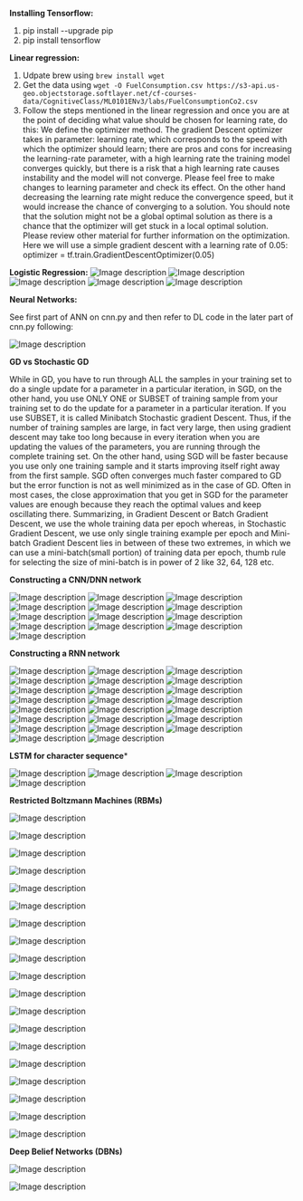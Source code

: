 **Installing Tensorflow:**
1. pip install --upgrade pip
2. pip install tensorflow

**Linear regression:**
1. Udpate brew using `brew install wget`
2. Get the data using `wget -O FuelConsumption.csv https://s3-api.us-geo.objectstorage.softlayer.net/cf-courses-data/CognitiveClass/ML0101ENv3/labs/FuelConsumptionCo2.csv`
3. Follow the steps mentioned in the linear regression and once you are at the point of deciding what value should be chosen for learning rate, do this: We define the optimizer method. The gradient Descent optimizer takes in parameter: learning rate, which corresponds to the speed with which the optimizer should learn; there are pros and cons for increasing the learning-rate parameter, with a high learning rate the training model converges quickly, but there is a risk that a high learning rate causes instability and the model will not converge. Please feel free to make changes to learning parameter and check its effect. On the other hand decreasing the learning rate might reduce the convergence speed, but it would increase the chance of converging to a solution. You should note that the solution might not be a global optimal solution as there is a chance that the optimizer will get stuck in a local optimal solution. Please review other material for further information on the optimization. Here we will use a simple gradient descent with a learning rate of 0.05:
optimizer = tf.train.GradientDescentOptimizer(0.05)

**Logistic Regression:**
![Image description](images/lr1.png)
![Image description](images/lr2.png)
![Image description](images/lr3.png)
![Image description](images/lr4.png)
![Image description](images/lr5.png)

**Neural Networks:**

See first part of ANN on cnn.py and then refer to DL code in the later part of cnn.py following:

![Image description](images/lr6.png)

**GD vs Stochastic GD**

While in GD, you have to run through ALL the samples in your training set to do a single update for a parameter in a particular iteration, in SGD, on the other hand, you use ONLY ONE or SUBSET of training sample from your training set to do the update for a parameter in a particular iteration. If you use SUBSET, it is called Minibatch Stochastic gradient Descent. Thus, if the number of training samples are large, in fact very large, then using gradient descent may take too long because in every iteration when you are updating the values of the parameters, you are running through the complete training set. On the other hand, using SGD will be faster because you use only one training sample and it starts improving itself right away from the first sample.
SGD often converges much faster compared to GD but the error function is not as well minimized as in the case of GD. Often in most cases, the close approximation that you get in SGD for the parameter values are enough because they reach the optimal values and keep oscillating there.
Summarizing, in Gradient Descent or Batch Gradient Descent, we use the whole training data per epoch whereas, in Stochastic Gradient Descent, we use only single training example per epoch and Mini-batch Gradient Descent lies in between of these two extremes, in which we can use a mini-batch(small portion) of training data per epoch, thumb rule for selecting the size of mini-batch is in power of 2 like 32, 64, 128 etc.

**Constructing a CNN/DNN network**

![Image description](images/dnn1.png)
![Image description](images/dnn2.png)
![Image description](images/dnn3.png)
![Image description](images/dnn4.png)
![Image description](images/dnn5.png)
![Image description](images/ll2.png)
![Image description](images/fnn6.png)
![Image description](images/fnn7.png)
![Image description](images/dropout.png)
![Image description](images/readout.png)
![Image description](images/test1.png)
![Image description](images/test2.png)
![Image description](images/test3.png)

**Constructing a RNN network**

![Image description](images/rnn1.png)
![Image description](images/rnn2.png)
![Image description](images/rnn3.png)
![Image description](images/rnn4.png)
![Image description](images/rnn5.png)
![Image description](images/rnn6.png)
![Image description](images/lstm_text1.png)
![Image description](images/lstm_text2.png)
![Image description](images/lstm_text3.png)
![Image description](images/lstm_text4.png)
![Image description](images/lstm_text5.png)
![Image description](images/lstm_text6.png)
![Image description](images/lstm_text7.png)
![Image description](images/lstm_text8.png)
![Image description](images/lstm_text9.png)
![Image description](images/lstm_text10.png)
![Image description](images/lstm_text11.png)
![Image description](images/lstm_text12.png)
![Image description](images/lstm_text13.png)
![Image description](images/lstm_text14.png)
![Image description](images/lstm_text15.png)
![Image description](images/lstm_text16.png)
![Image description](images/lstm_text17.png)

**LSTM for character sequence***

![Image description](images/lstm_char1.png)
![Image description](images/lstm_char2.png)
![Image description](images/lstm_char3.png)
![Image description](images/lstm_char4.png)


**Restricted Boltzmann Machines (RBMs)**


![Image description](images/rbm1.png)

![Image description](images/rbm2.png)

![Image description](images/rbm3.png)

![Image description](images/rbm4.png)

![Image description](images/rbm5.png)

![Image description](images/rbm6.png)

![Image description](images/rbm7.png)

![Image description](images/rbm8.png)

![Image description](images/rbm9.png)

![Image description](images/rbm10.png)

![Image description](images/rbm11.png)

![Image description](images/rbm12.png)

![Image description](images/rbm13.png)

![Image description](images/rbm14.png)

![Image description](images/rbm15.png)

![Image description](images/rbm16.png)

![Image description](images/rbm17.png)

![Image description](images/rbm18.png)

![Image description](images/rbm19.png)

**Deep Belief Networks (DBNs)**

![Image description](images/dbn1.png)

![Image description](images/dbn2.png)




